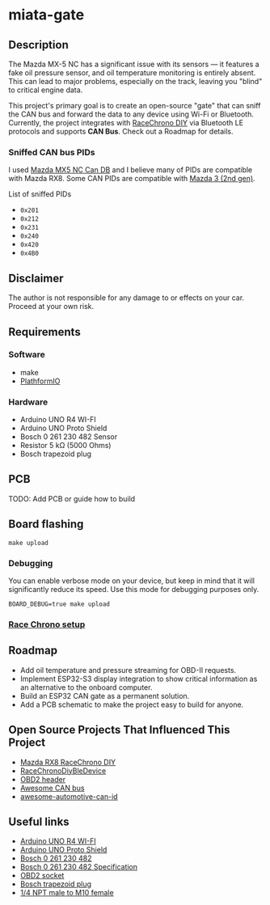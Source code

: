 # miata-gate

## Description

The Mazda MX-5 NC has a significant issue with its sensors — it features a fake oil pressure sensor, and oil temperature
monitoring is entirely absent. This can lead to major problems, especially on the track, leaving you "blind" to critical
engine data.

This project's primary goal is to create an open-source "gate" that can sniff the CAN bus and forward the data to any
device using Wi-Fi or Bluetooth. Currently, the project integrates
with [RaceChrono DIY](https://racechrono.com/article/2572) via Bluetooth LE protocols and supports **CAN Bus**.
Check out a Roadmap for details.

### Sniffed CAN bus PIDs

I used [Mazda MX5 NC Can DB](https://github.com/timurrrr/RaceChronoDiyBleDevice/blob/master/can_db/mazda_mx5_nc.md) and
I believe many of PIDs are compatible with Mazda RX8. Some CAN PIDs are compatible
with [Mazda 3 (2nd gen)](https://docs.google.com/spreadsheets/d/1SKfXAyo6fbAfMUENw1KR3w4Fvx_Ihj6sTPSVXBdOXKk).

List of sniffed PIDs

* `0x201`
* `0x212`
* `0x231`
* `0x240`
* `0x420`
* `0x4B0`

## Disclaimer

The author is not responsible for any damage to or effects on your car. Proceed at your own risk.

## Requirements

### Software

* make
* [PlathformIO](https://platformio.org/install/cli)

### Hardware

* Arduino UNO R4 WI-FI
* Arduino UNO Proto Shield
* Bosch 0 261 230 482 Sensor
* Resistor 5 kΩ (5000 Ohms)
* Bosch trapezoid plug

## PCB

TODO: Add PCB or guide how to build

## Board flashing

```shell
make upload
```

### Debugging

You can enable verbose mode on your device, but keep in mind that it will significantly reduce its speed. Use this mode
for debugging purposes only.

```shell
BOARD_DEBUG=true make upload
```

### [Race Chrono setup](race-chrono-setup.md)

## Roadmap

- Add oil temperature and pressure streaming for OBD-II requests.
- Implement ESP32-S3 display integration to show critical information as an alternative to the onboard computer.
- Build an ESP32 CAN gate as a permanent solution.
- Add a PCB schematic to make the project easy to build for anyone.

## Open Source Projects That Influenced This Project

* [Mazda RX8 RaceChrono DIY](https://github.com/mickeynn/test)
* [RaceChronoDiyBleDevice](https://github.com/timurrrr/RaceChronoDiyBleDevice)
* [OBD2 header](https://github.com/sandeepmistry/arduino-OBD2/blob/master/src/OBD2.h)
* [Awesome CAN bus](https://github.com/iDoka/awesome-canbus)
* [awesome-automotive-can-id](https://github.com/iDoka/awesome-automotive-can-id)

## Useful links

* [Arduino UNO R4 WI-FI](https://store.arduino.cc/products/uno-r4-wifi)
* [Arduino UNO Proto Shield](https://store.arduino.cc/collections/shields-carriers/products/proto-shield-rev3-uno-size)
* [Bosch 0 261 230 482](https://spareto.com/products/bosch-sender-unit-oil-temperature-pressure/0-261-230-482)
* [Bosch 0 261 230 482 Specification](https://webshop.swindonpowertrain.com/image/catalog/datasheets/Pressure_Sensor_Combined_PST-F_1_Datasheet_51_en_23446188555.pdf)
* [OBD2 socket](https://a.aliexpress.com/_onJLZhV)
* [Bosch trapezoid plug](https://a.aliexpress.com/_onCN87l)
* [1/4 NPT male to M10 female](https://a.aliexpress.com/_omF4dqB)
